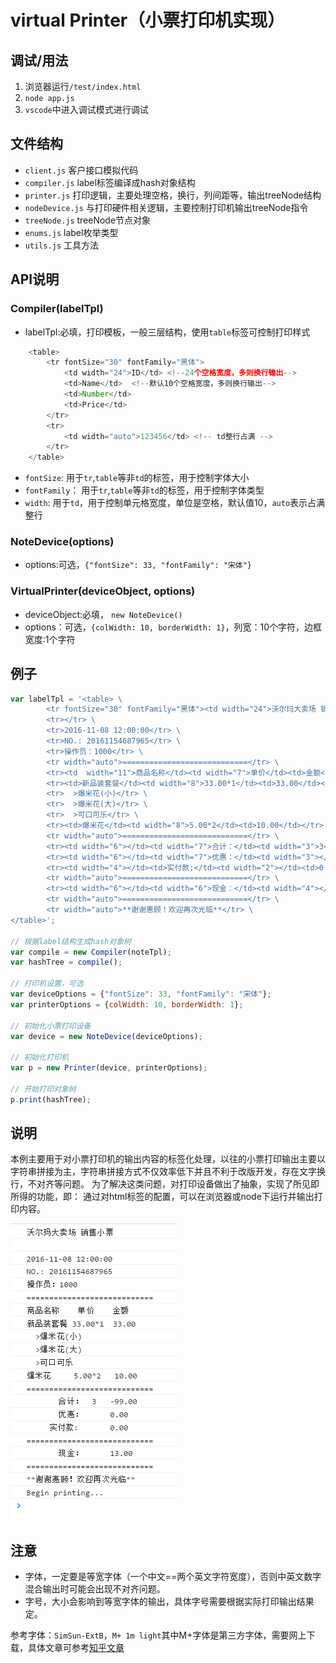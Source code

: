 # virtual Printer（小票打印机实现）
## 调试/用法
1. 浏览器运行`/test/index.html`
2. `node app.js`
3. `vscode`中进入调试模式进行调试

## 文件结构
* `client.js` 客户接口模拟代码
* `compiler.js` label标签编译成hash对象结构
* `printer.js` 打印逻辑，主要处理空格，换行，列间距等，输出treeNode结构
* `nodeDevice.js` 与打印硬件相关逻辑，主要控制打印机输出treeNode指令
* `treeNode.js` treeNode节点对象
* `enums.js` label枚举类型
* `utils.js` 工具方法

## API说明
### Compiler(labelTpl)
* labelTpl:必填，打印模板，一般三层结构，使用`table`标签可控制打印样式
```javascript
    <table>
        <tr fontSize="30" fontFamily="黑体">
            <td width="24">ID</td> <!--24个空格宽度，多则换行输出-->
            <td>Name</td>  <!--默认10个空格宽度，多则换行输出-->
            <td>Number</td>
            <td>Price</td>
        </tr>
        <tr>
            <td width="auto">123456</td> <!-- td整行占满 -->
        </tr>
    </table>
```
* `fontSize`: 用于`tr`,`table`等非`td`的标签，用于控制字体大小
* `fontFamily`： 用于`tr`,`table`等非`td`的标签，用于控制字体类型
* `width`: 用于`td`，用于控制单元格宽度，单位是空格，默认值10，`auto`表示占满整行


### NoteDevice(options)
* options:可选，`{"fontSize": 33, "fontFamily": "宋体"}`

### VirtualPrinter(deviceObject, options)
* deviceObject:必填， `new NoteDevice()`
* options：可选，`{colWidth: 10, borderWidth: 1}`，列宽：10个字符，边框宽度:1个字符

## 例子
```javascript
var labelTpl = '<table> \
        <tr fontSize="30" fontFamily="黑体"><td width="24">沃尔玛大卖场 销售小票</td></tr> \
        <tr></tr> \
        <tr>2016-11-08 12:00:00</tr> \
        <tr>NO.: 20161154687965</tr> \
        <tr>操作员：1000</tr> \
        <tr width="auto">============================</tr> \
        <tr><td  width="11">商品名称</td><td width="7">单价</td><td>金额</td></tr> \
        <tr><td>新品装套餐</td><td width="8">33.00*1</td><td>33.00</td></tr> \
        <tr>  >爆米花(小)</tr> \
        <tr>  >爆米花(大)</tr> \
        <tr>  >可口可乐</tr> \
        <tr><td>爆米花</td><td width="8">5.00*2</td><td>10.00</td></tr> \
        <tr width="auto">============================</tr> \
        <tr><td width="6"></td><td width="7">合计：</td><td width="3">3</td><td>-99.00</td></tr> \
        <tr><td width="6"></td><td width="7">优惠：</td><td width="3"></td><td>0.00</td></tr> \
        <tr><td width="4"></td><td>实付款:</td><td width="2"></td><td>0.00</td></tr> \
        <tr width="auto">============================</tr> \
        <tr><td width="6"></td><td width="6">现金：</td><td width="4"></td><td>13.00</td></tr> \
        <tr width="auto">============================</tr> \
        <tr width="auto">**谢谢惠顾！欢迎再次光临**</tr> \
</table>';

// 根据label结构生成hash对象树
var compile = new Compiler(noteTpl);
var hashTree = compile();

// 打印机设置，可选
var deviceOptions = {"fontSize": 33, "fontFamily": "宋体"};
var printerOptions = {colWidth: 10, borderWidth: 1};

// 初始化小票打印设备
var device = new NoteDevice(deviceOptions);

// 初始化打印机
var p = new Printer(device, printerOptions);

// 开始打印对象树
p.print(hashTree);
```

## 说明
本例主要用于对小票打印机的输出内容的标签化处理，以往的小票打印输出主要以字符串拼接为主，字符串拼接方式不仅效率低下并且不利于改版开发，存在文字换行，不对齐等问题。
为了解决这类问题，对打印设备做出了抽象，实现了所见即所得的功能，即：
通过对html标签的配置，可以在浏览器或node下运行并输出打印内容。

![](images/printing.png)

## 注意
* 字体，一定要是等宽字体（一个中文==两个英文字符宽度），否则中英文数字混合输出时可能会出现不对齐问题。
* 字号，大小会影响到等宽字体的输出，具体字号需要根据实际打印输出结果定。

参考字体：`SimSun-ExtB`，`M+ 1m light`其中M+字体是第三方字体，需要网上下载，具体文章可参考[知乎文章](https://www.zhihu.com/question/27629845/answer/103894785)
